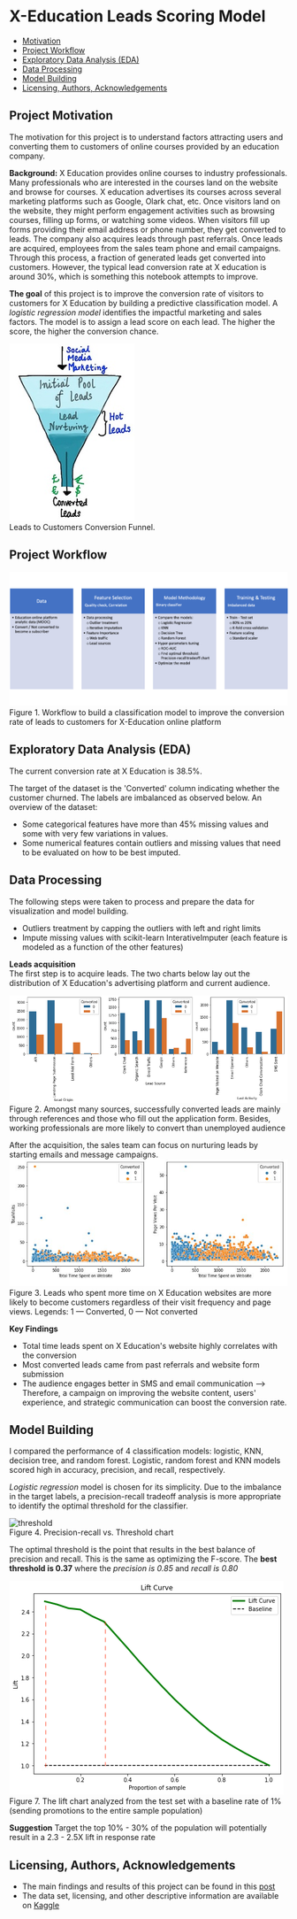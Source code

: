 # X-Education Leads Scoring Model
- [Motivation](#Project-Motivation)
- [Project Workflow](#Workflow)
- [Exploratory Data Analysis (EDA)](#EDA)
- [Data Processing](#Processing)
- [Model Building](#Model)
- [Licensing, Authors, Acknowledgements](#License)

## Project Motivation <a name="Project-Motivation"></a>
The motivation for this project is to understand factors attracting users and converting them to customers of online courses provided by an education company.

**Background:** X Education provides online courses to industry professionals. Many professionals who are interested in the courses land on the website and browse for courses. X education advertises its courses across several marketing platforms such as Google, Olark chat, etc. Once visitors land on the website, they might perform engagement activities such as browsing courses, filling up forms, or watching some videos. When visitors fill up forms providing their email address or phone number, they get converted to leads. The company also acquires leads through past referrals. Once leads are acquired, employees from the sales team phone and email campaigns. Through this process, a fraction of generated leads get converted into customers. However, the typical lead conversion rate at X education is around 30%, which is something this notebook attempts to improve.

**The goal** of this project is to improve the conversion rate of visitors to customers for X Education by building a predictive classification model. A *logistic regression model* identifies the impactful marketing and sales factors. The model is to assign a lead score on each lead. The higher the score, the higher the conversion chance.

![funnel](img/conversion_funnel.jpg)<br>
Leads to Customers Conversion Funnel.

## Project Workflow <a name="Workflow"></a>
![BFD](img/BFD.png)<br>
Figure 1. Workflow to build a classification model to improve the conversion rate of leads to customers for X-Education online platform

## Exploratory Data Analysis (EDA) <a name="EDA"></a>
The current conversion rate at X Education is 38.5%. 

The target of the dataset is the 'Converted' column indicating whether the customer churned. The labels are imbalanced as observed below. An overview of the dataset:
- Some categorical features have more than 45% missing values and some with very few variations in values.
- Some numerical features contain outliers and missing values that need to be evaluated on how to be best imputed.
  
## Data Processing <a name="Processing"></a>
The following steps were taken to process and prepare the data for visualization and model building.
- Outliers treatment by capping the outliers with left and right limits
- Impute missing values with scikit-learn InterativeImputer (each feature is modeled as a function of the other features)

**Leads acquisition** <br>
The first step is to acquire leads. The two charts below lay out the distribution of X Education's advertising platform and current audience. 

![platforms](img/leads_sources.png)<br>
Figure 2. Amongst many sources, successfully converted leads are mainly through references and those who fill out the application form. Besides, working professionals are more likely to convert than unemployed audience

After the acquisition, the sales team can focus on nurturing leads by starting emails and message campaigns.
![time](img/time_spent.JPG)<br>
Figure 3. Leads who spent more time on X Education websites are more likely to become customers regardless of their visit frequency and page views. Legends: 1 — Converted, 0 — Not converted

**Key Findings**
- Total time leads spent on X Education's website highly correlates with the conversion
- Most converted leads came from past referrals and website form submission
- The audience engages better in SMS and email communication
--> Therefore, a campaign on improving the website content, users' experience, and strategic communication can boost the conversion rate. 

## Model Building <a name="Model"></a>
I compared the performance of 4 classification models: logistic, KNN, decision tree, and random forest. Logistic, random forest and KNN models scored high in accuracy, precision, and recall, respectively. 

*Logistic regression* model is chosen for its simplicity. Due to the imbalance in the target labels, a precision-recall tradeoff analysis is more appropriate to identify the optimal threshold for the classifier. 

![threshold](img/precision-recall.png)<br>
Figure 4. Precision-recall vs. Threshold chart

The optimal threshold is the point that results in the best balance of precision and recall. This is the same as optimizing the F-score. The **best threshold is 0.37** where the *precision is 0.85* and *recall is 0.80*

![lift](img/lift_leads_pop.png)<br>
Figure 7. The lift chart analyzed from the test set with a baseline rate of 1% (sending promotions to the entire sample population)

**Suggestion** Target the top 10% - 30% of the population will potentially result in a 2.3 - 2.5X lift in response rate

## Licensing, Authors, Acknowledgements <a name="License"></a>
* The main findings and results of this project can be found in this [post](https://medium.com/@nguyenpham111/tips-to-improve-conversion-rate-for-online-educational-providers-fd84c9a43226)
*  The data set, licensing, and other descriptive information are available on [Kaggle](https://www.kaggle.com/lakshmikalyan/lead-scoring-x-online-education)
